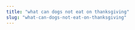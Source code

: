 ```yaml
---
title: "what can dogs not eat on thanksgiving"
slug: "what-can-dogs-not-eat-on-thanksgiving"
---
```


